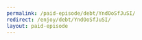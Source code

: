 ```yaml
---
permalink: /paid-episode/debt/YndOoSfJuSI/
redirect: /enjoy/debt/YndOoSfJuSI/
layout: paid-episode
---
```

